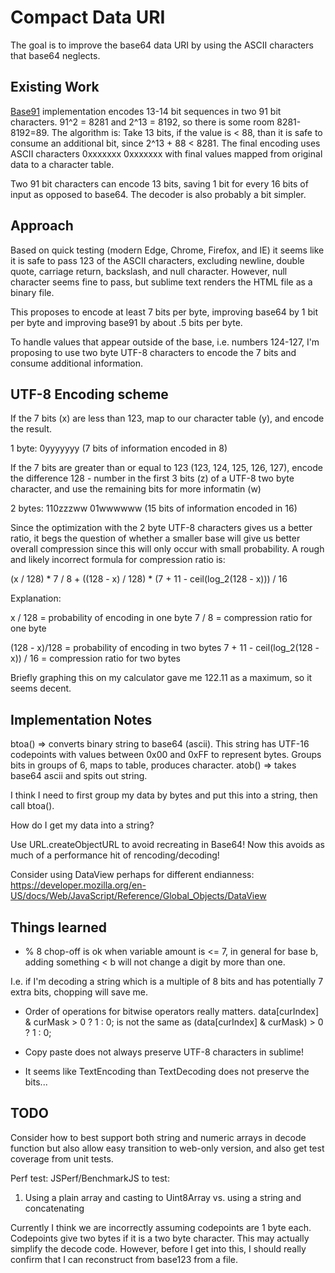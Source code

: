 Compact Data URI
================

The goal is to improve the base64 data URI by using the ASCII characters that base64 neglects.

Existing Work
-------------
[Base91](http://base91.sourceforge.net/) implementation encodes 13-14 bit sequences in two 91 bit
characters. 91^2 = 8281 and 2^13 = 8192, so there is some room 8281-8192=89. The algorithm is:
Take 13 bits, if the value is < 88, than it is safe to consume an additional bit, since 2^13 + 88 <
8281. The final encoding uses ASCII characters
0xxxxxxx 0xxxxxxx with final values mapped from original data to a character table.

Two 91 bit characters can encode 13 bits, saving 1 bit for every 16 bits of input as opposed to
base64. The decoder is also probably a bit simpler.

Approach
--------

Based on quick testing (modern Edge, Chrome, Firefox, and IE) it seems like it is safe to pass
123 of the ASCII characters, excluding newline, double quote, carriage return, backslash, and null
character. However, null character seems fine to pass, but sublime text renders the HTML file as
a binary file.

This proposes to encode at least 7 bits per byte, improving base64 by 1 bit per byte and improving
base91 by about .5 bits per byte.

To handle values that appear outside of the base, i.e. numbers 124-127, I'm proposing to use two
byte UTF-8 characters to encode the 7 bits and consume additional information.

UTF-8 Encoding scheme
---------------------

If the 7 bits (x) are less than 123, map to our character table (y), and
encode the result.

1 byte: 0yyyyyyy (7 bits of information encoded in 8)

If the 7 bits are greater than or equal to 123 (123, 124, 125, 126, 127), encode the difference
128 - number in the first 3 bits (z) of a UTF-8 two byte character, and use the remaining bits
for more informatin (w)

2 bytes: 110zzzww 01wwwwww (15 bits of information encoded in 16)

Since the optimization with the 2 byte UTF-8 characters gives us a better ratio, it begs the
question of whether a smaller base will give us better overall compression since this will
only occur with small probability. A rough and likely incorrect formula for compression ratio is:

(x / 128) * 7 / 8 + ((128 - x) / 128) * (7 + 11 - ceil(log_2(128 - x))) / 16

Explanation:

x / 128 = probability of encoding in one byte
7 / 8 = compression ratio for one byte

(128 - x)/128 = probability of encoding in two bytes
7 + 11 - ceil(log_2(128 - x)) / 16 = compression ratio for two bytes

Briefly graphing this on my calculator gave me 122.11 as a maximum, so it seems decent.


Implementation Notes
--------------------
btoa() => converts binary string to base64 (ascii). This string has UTF-16 codepoints with values between 0x00 and 0xFF to represent bytes. Groups bits in groups of 6, maps to table, produces character.
atob() => takes base64 ascii and spits out string.

I think I need to first group my data by bytes and put this into a string, then call btoa().

How do I get my data into a string?

Use URL.createObjectURL to avoid recreating in Base64! Now this avoids as much of a performance hit
of rencoding/decoding!

Consider using DataView perhaps for different endianness:
https://developer.mozilla.org/en-US/docs/Web/JavaScript/Reference/Global_Objects/DataView


Things learned
--------------
- % 8 chop-off is ok when variable amount is <= 7, in general for base b, adding something < b will
not change a digit by more than one.

I.e. if I'm decoding a string which is a multiple of 8 bits and has potentially 7 extra bits,
chopping will save me.

- Order of operations for bitwise operators really matters.
data[curIndex] & curMask > 0 ? 1 : 0;
is not the same as
(data[curIndex] & curMask) > 0 ? 1 : 0;

- Copy paste does not always preserve UTF-8 characters in sublime!

- It seems like TextEncoding than TextDecoding does not preserve the bits...

TODO
----
Consider how to best support both string and numeric arrays in decode function but also allow
easy transition to web-only version, and also get test coverage from unit tests.

Perf test:
JSPerf/BenchmarkJS to test:
1. Using a plain array and casting to Uint8Array vs. using a string and concatenating

Currently I think we are incorrectly assuming codepoints are 1 byte each. Codepoints give two bytes
if it is a two byte character. This may actually simplify the decode code. However, before I get
into this, I should really confirm that I can reconstruct from base123 from a file.